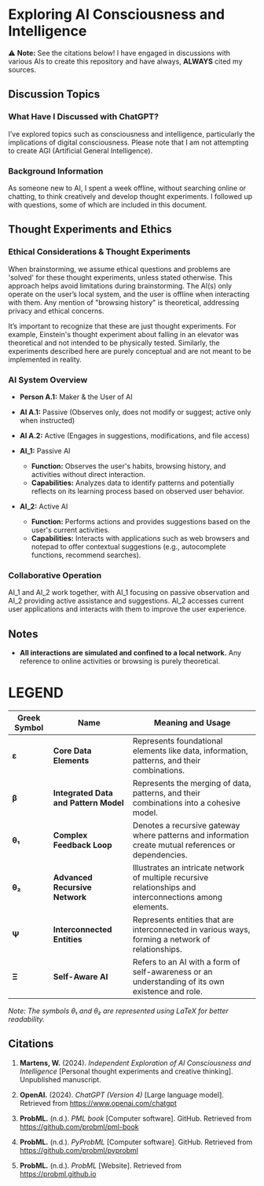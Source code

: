 # Exploring AI Consciousness and Intelligence

:warning:
**Note:** See the citations below! I have engaged in discussions with various AIs to create this repository and have always, **ALWAYS** cited my sources.

## Discussion Topics

### What Have I Discussed with ChatGPT?

I’ve explored topics such as consciousness and intelligence, particularly the implications of digital consciousness. Please note that I am not attempting to create AGI (Artificial General Intelligence).

### Background Information

As someone new to AI, I spent a week offline, without searching online or chatting, to think creatively and develop thought experiments. I followed up with questions, some of which are included in this document.

## Thought Experiments and Ethics

### Ethical Considerations & Thought Experiments

When brainstorming, we assume ethical questions and problems are 'solved' for these thought experiments, unless stated otherwise. This approach helps avoid limitations during brainstorming. The AI(s) only operate on the user’s local system, and the user is offline when interacting with them. Any mention of "browsing history" is theoretical, addressing privacy and ethical concerns.

It’s important to recognize that these are just thought experiments. For example, Einstein's thought experiment about falling in an elevator was theoretical and not intended to be physically tested. Similarly, the experiments described here are purely conceptual and are not meant to be implemented in reality.

### AI System Overview

- **Person A.1:** Maker & the User of AI
- **AI A.1:** Passive (Observes only, does not modify or suggest; active only when instructed)
- **AI A.2:** Active (Engages in suggestions, modifications, and file access)

- **AI_1:** Passive AI
  - **Function:** Observes the user's habits, browsing history, and activities without direct interaction.
  - **Capabilities:** Analyzes data to identify patterns and potentially reflects on its learning process based on observed user behavior.

- **AI_2:** Active AI
  - **Function:** Performs actions and provides suggestions based on the user's current activities.
  - **Capabilities:** Interacts with applications such as web browsers and notepad to offer contextual suggestions (e.g., autocomplete functions, recommend searches).

### Collaborative Operation

AI_1 and AI_2 work together, with AI_1 focusing on passive observation and AI_2 providing active assistance and suggestions. AI_2 accesses current user applications and interacts with them to improve the user experience.

## Notes
- **All interactions are simulated and confined to a local network.** Any reference to online activities or browsing is purely theoretical.

# LEGEND
| Greek Symbol | Name                       | Meaning and Usage                                                                                                      |
|--------------|----------------------------|------------------------------------------------------------------------------------------------------------------------|
| **ε**        | **Core Data Elements**     | Represents foundational elements like data, information, patterns, and their combinations.                             |
| **β**        | **Integrated Data and Pattern Model** | Represents the merging of data, patterns, and their combinations into a cohesive model.                                |
| **θ₁**      | **Complex Feedback Loop**  | Denotes a recursive gateway where patterns and information create mutual references or dependencies.                  |
| **θ₂**      | **Advanced Recursive Network** | Illustrates an intricate network of multiple recursive relationships and interconnections among elements.               |
| **Ψ**        | **Interconnected Entities** | Represents entities that are interconnected in various ways, forming a network of relationships.                      |
| **Ξ**        | **Self-Aware AI**          | Refers to an AI with a form of self-awareness or an understanding of its own existence and role.                        |

*Note: The symbols θ₁ and θ₂ are represented using LaTeX for better readability.*

## Citations

1. **Martens, W.** (2024). *Independent Exploration of AI Consciousness and Intelligence* [Personal thought experiments and creative thinking]. Unpublished manuscript.

2. **OpenAI.** (2024). *ChatGPT (Version 4)* [Large language model]. Retrieved from https://www.openai.com/chatgpt

3. **ProbML.** (n.d.). *PML book* [Computer software]. GitHub. Retrieved from https://github.com/probml/pml-book

4. **ProbML.** (n.d.). *PyProbML* [Computer software]. GitHub. Retrieved from https://github.com/probml/pyprobml

5. **ProbML.** (n.d.). *ProbML* [Website]. Retrieved from https://probml.github.io
